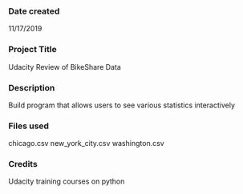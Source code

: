 ### Date created
11/17/2019

### Project Title
Udacity Review of BikeShare Data

### Description
Build program that allows users to see various statistics interactively

### Files used
chicago.csv
new_york_city.csv
washington.csv

### Credits
Udacity training courses on python
